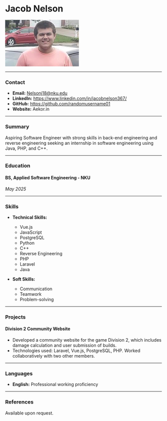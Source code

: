 # Jacob Nelson
[![Jacob Nelson](Jacob_Nelson.png)](Jacob_Nelson.png)

---

### Contact
- **Email:** Nelsonj18@nku.edu
- **LinkedIn:** https://www.linkedin.com/in/jacobnelson367/
- **GitHub:** https://github.com/randomusername01
- **Website:** Aekor.in

---

### Summary
Aspiring Software Engineer with strong skills in back-end engineering and reverse engineering seeking an internship in software engineering using Java, PHP, and C++.

---

### Education

#### BS, Applied Software Engineering - NKU
*_May 2025_*

---

### Skills
- **Technical Skills:**
  - Vue.js
  - JavaScript
  - PostgreSQL
  - Python
  - C++
  - Reverse Engineering
  - PHP
  - Laravel
  - Java

- **Soft Skills:** 
  - Communication 
  - Teamwork
  - Problem-solving

---

### Projects
#### Division 2 Community Website
- Developed a community website for the game Division 2, which includes damage calculation and user submission of builds. 
- Technologies used: Laravel, Vue.js, PostgreSQL, PHP. Worked collaboratively with two other members.

---

### Languages
- **English:** Professional working proficiency

---

### References
Available upon request.